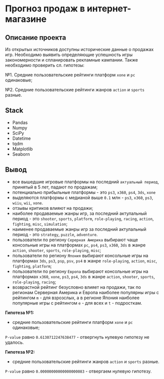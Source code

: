 # Прогноз продаж в интернет-магазине


## Описание проекта

Из открытых источников доступны исторические данные о продажах игр. Необходимо выявить определяющие успешность игры закономерности и спланировать рекламные кампании. Также необходимо проверить сл. гипотезы:

№1. Средние пользовательские рейтинги платформ `xone` и `pc` одинаковые;

№2. Средние пользовательские рейтинги жанров `action` и `sports` разные.


## Stack
- Pandas
- Numpy
- SciPy
- Datetime
- tqdm 
- Matplotlib
- Seaborn

## Вывод


- все вышедшие игровые платформы на последний `актуальный период`, принятый в 5 лет, падают по продажам;
- потенциально прибыльные платформы - это `ps3`, `x360`, `ps4`, `3ds`, `xone`
- выделяются платформы с медианой выше `0.1` млн - `ps3`, `x360`,  `ps3`, `wiiu`, `wii`, `xone`.
- отзывы критиков влияют на продажи;
- наиболее продаваемые жанры игр, за последний актулальный период - это `shooter`, `sports`, `platform`, `role-playing`, `racing`, `action`, `fighting`, `misc`, `simulation`;
- наименее продаваемые жанры игр за последний актулальный период - это `strategy`, `puzzle`, `adventure`.
- пользователи по региону `Серерная Америка` выбирают чаще консольные игры на платформах `pc`, `ps4`, `ps3`, `x360`, `3ds` в жанре `action`, `shooter`, `sports`, `role-playing`, `misc`;
- пользователи по региону `Япония` выбирают консольные игры на платформах `3ds`, `ps3`, `psp`, `psv`, `ps4` в жанре `role-playing`, `action`, `misc`, `fighting`, `platform`;
- пользователи по региону `Европа` выбирают консольные игры на платформах `x360`, `xone`, `ps3`, `ps4`, `3ds` в жанре `action`, `shooter`, `sports`, `role-playing`, `racing`;
- возврастной рейтинг безусловно влияет на продажи, так по регионам Серверная Америка и Европа наиболее популярны игры с рейтингом `m` - для взрозслых, а в регионе Япония наиболее популярные игры с рейтингом `e` - для всех и `t` - подросткам.


**Гипотеза №1:**

- средние пользовательские рейтинги платформ `xone` и `pc` одинаковые;

`P-value` равно `0.6130712247638477` -  отвергнуть нулевую гипотезу не удалось. 


**Гипотеза №2:**
- средние пользовательские рейтинги жанров `action` и `sports` разные.

`P-value` равно `0.00000000000000000083` - отвергаем нулевую гипотезу.

